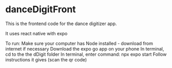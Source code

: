 # danceDigitFront
This is the frontend code for the dance digitizer app.

It uses react native with expo

To run:
Make sure your computer has Node installed - download from internet if necessary
Download the expo go app on your phone
In terminal, cd to the the dDigit folder
In terminal, enter command: npx expo start
Follow instructions it gives (scan the qr code)
